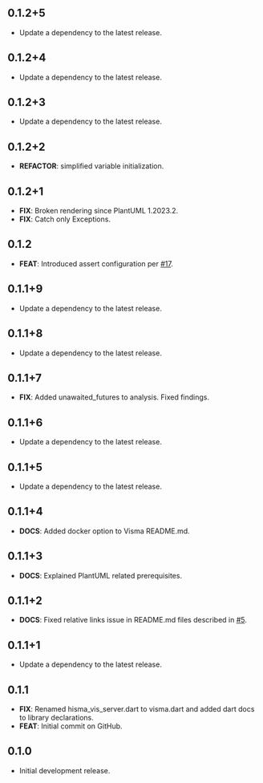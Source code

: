 ## 0.1.2+5

 - Update a dependency to the latest release.

## 0.1.2+4

 - Update a dependency to the latest release.

## 0.1.2+3

 - Update a dependency to the latest release.

## 0.1.2+2

 - **REFACTOR**: simplified variable initialization.

## 0.1.2+1

 - **FIX**: Broken rendering since PlantUML 1.2023.2.
 - **FIX**: Catch only Exceptions.

## 0.1.2

 - **FEAT**: Introduced assert configuration per [#17](https://github.com/tamas-p/hisma/issues/17).

## 0.1.1+9

 - Update a dependency to the latest release.

## 0.1.1+8

 - Update a dependency to the latest release.

## 0.1.1+7

 - **FIX**: Added unawaited_futures to analysis. Fixed findings.

## 0.1.1+6

 - Update a dependency to the latest release.

## 0.1.1+5

 - Update a dependency to the latest release.

## 0.1.1+4

 - **DOCS**: Added docker option to Visma README.md.

## 0.1.1+3

 - **DOCS**: Explained PlantUML related prerequisites.

## 0.1.1+2

 - **DOCS**: Fixed relative links issue in README.md files described in [#5](https://github.com/tamas-p/hisma/issues/5).

## 0.1.1+1

 - Update a dependency to the latest release.

## 0.1.1

 - **FIX**: Renamed hisma_vis_server.dart to visma.dart and added dart docs to library declarations.
 - **FEAT**: Initial commit on GitHub.

## 0.1.0

- Initial development release.
